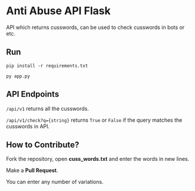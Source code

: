 # Anti Abuse API Flask
API which returns cusswords, can be used to check cusswords in bots or etc.

## Run

```pip install -r requirements.txt```

```py app.py```

## API Endpoints

```/api/v1``` returns all the cusswords.

```/api/v1/check?q={string}``` returns `True` or `False` if the query matches the cusswords in API.

## How to Contribute?

Fork the repository, open **cuss_words.txt** and enter the words in new lines.

Make a **Pull Request**.

You can enter any number of variations.
